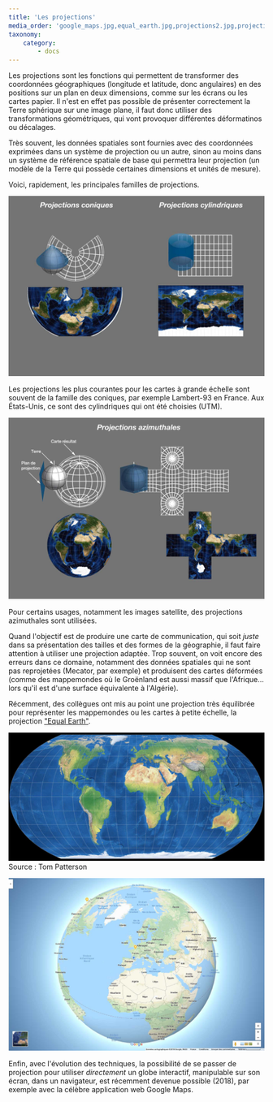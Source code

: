 ```yaml
---
title: 'Les projections'
media_order: 'google_maps.jpg,equal_earth.jpg,projections2.jpg,projections1.jpg'
taxonomy:
    category:
        - docs
---
```


Les projections sont les fonctions qui permettent de transformer des coordonnées géographiques (longitude et latitude, donc angulaires) en des positions sur un plan en deux dimensions, comme sur les écrans ou les cartes papier. Il n'est en effet pas possible de présenter correctement la Terre sphérique sur une image plane, il faut donc utiliser des transformations géométriques, qui vont provoquer différentes déformatinos ou décalages.

Très souvent, les données spatiales sont fournies avec des coordonnées exprimées dans un système de projection ou un autre, sinon au moins dans un système de référence spatiale de base qui permettra leur projection (un modèle de la Terre qui possède certaines dimensions et unités de mesure).

Voici, rapidement, les principales familles de projections.

![Projections coniques et cylindriques](projections1.jpg)

Les projections les plus courantes pour les cartes à grande échelle sont souvent de la famille des coniques, par exemple Lambert-93 en France. Aux États-Unis, ce sont des cylindriques qui ont été choisies (UTM).

![Projections azimuthales](projections2.jpg)

Pour certains usages, notamment les images satellite, des projections azimuthales sont utilisées.

Quand l'objectif est de produire une carte de communication, qui soit *juste* dans sa présentation des tailles et des formes de la géographie, il faut faire attention à utiliser une projection adaptée. Trop souvent, on voit encore des erreurs dans ce domaine, notamment des données spatiales qui ne sont pas reprojetées (Mecator, par exemple) et produisent des cartes déformées (comme des mappemondes où le Groënland est aussi massif que l'Afrique... lors qu'il est d'une surface équivalente à l'Algérie).

Récemment, des collègues ont mis au point une projection très équilibrée pour représenter les mappemondes ou les cartes à petite échelle, la projection ["Equal Earth"](http://equal-earth.com/).

![Mappemonde en projection equal earth](equal_earth.jpg)
Source : Tom Patterson

![Globe interactif Google Maps](google_maps.jpg)

Enfin, avec l'évolution des techniques, la possibilité de se passer de projection pour utiliser *directement* un globe interactif, manipulable sur son écran, dans un navigateur, est récemment devenue possible (2018), par exemple avec la célèbre application web Google Maps.